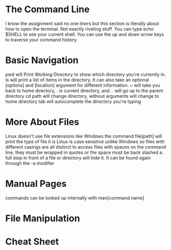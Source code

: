 # The Command Line
I know the assignment said no one liners but this section is literally about how to open the terminal. Not exactly riveting stuff. You can type echo $SHELL
to see your current shell. You can use the up and down arrow keys to traverse your command history.

# Basic Navigation
pwd will Print Working Directory to show which directory you're currently in.
ls will print a list of items in the directory. It can also take an optional \[options] and \[location] argument for different information.
~ will take you back to home directory, . is current directory, and .. will go up to the parent directory
cd path will change directory, without arguments will change to home directory
tab will autocomplete the directory you're typing

# More About Files
Linux doesn't use file extensions like Windows
the command file\[path\] will print the type of file it is
Linux is case sensitive unlike Windows so files with different casings are all distinct
to access files with spaces on the command line, they must be wrapped in quotes or the space must be back slashed
a . full stop in front of a file or directory will hide it. It can be found again through the -a modifier

# Manual Pages
commands can be looked up internally with man\[command name\]


# File Manipulation


# Cheat Sheet
